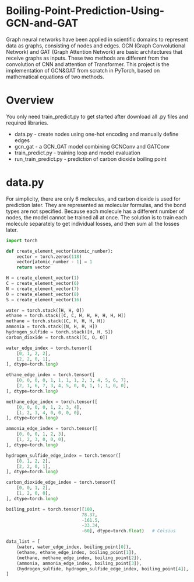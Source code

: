 # Boiling-Point-Prediction-Using-GCN-and-GAT
Graph neural networks have been applied in scientific domains to represent data as graphs, consisting of nodes and edges. GCN (Graph Convolutional Network) and GAT (Graph Attention Network) are basic architectures that receive graphs as inputs. These two methods are different from the convolution of CNN and attention of Transformer. This project is the implementation of GCN&GAT from scratch in PyTorch, based on mathematical equations of two methods.

# Overview
You only need train_predict.py to get started after download all .py files and required libraries.
- data.py - create nodes using one-hot encoding and manually define edges
- gcn_gat - a GCN_GAT model combining GCNConv and GATConv
- train_predict.py - training loop and model evaluation
- run_train_predict.py - prediction of carbon dioxide boiling point

# data.py
For simplicity, there are only 6 molecules, and carbon dioxide is used for prediction later. They are represented as molecular formulas, and the bond types are not specified. Because each molecule has a different number of nodes, the model cannot be trained all at once. The solution is to train each molecule separately to get individual losses, and then sum all the losses later.
```python
import torch

def create_element_vector(atomic_number):
    vector = torch.zeros(118)
    vector[atomic_number - 1] = 1
    return vector

H = create_element_vector(1)
C = create_element_vector(6)
N = create_element_vector(7)
O = create_element_vector(8)
S = create_element_vector(16)

water = torch.stack([H, H, O])
ethane = torch.stack([C, C, H, H, H, H, H, H])
methane = torch.stack([C, H, H, H, H])
ammonia = torch.stack([N, H, H, H])
hydrogen_sulfide = torch.stack([H, H, S])
carbon_dioxide = torch.stack([C, O, O])

water_edge_index = torch.tensor([
    [0, 1, 2, 2],
    [2, 2, 0, 1],
], dtype=torch.long)

ethane_edge_index = torch.tensor([
    [0, 0, 0, 0, 1, 1, 1, 1, 2, 3, 4, 5, 6, 7],
    [2, 1, 6, 7, 3, 4, 5, 0, 0, 1, 1, 1, 0, 0],
], dtype=torch.long)

methane_edge_index = torch.tensor([
    [0, 0, 0, 0, 1, 2, 3, 4],
    [1, 2, 3, 4, 0, 0, 0, 0],
], dtype=torch.long)

ammonia_edge_index = torch.tensor([
    [0, 0, 0, 1, 2, 3],
    [1, 2, 3, 0, 0, 0],
], dtype=torch.long)

hydrogen_sulfide_edge_index = torch.tensor([
    [0, 1, 2, 2],
    [2, 2, 0, 1],
], dtype=torch.long)

carbon_dioxide_edge_index = torch.tensor([
    [0, 0, 1, 2],
    [1, 2, 0, 0],
], dtype=torch.long)

boiling_point = torch.tensor([100, 
                             78.37,
                             -161.5,
                             -33.34,
                             -60], dtype=torch.float)   # Celsius

data_list = [
    (water, water_edge_index, boiling_point[0]),
    (ethane, ethane_edge_index, boiling_point[1]),
    (methane, methane_edge_index, boiling_point[2]),
    (ammonia, ammonia_edge_index, boiling_point[3]),
    (hydrogen_sulfide, hydrogen_sulfide_edge_index, boiling_point[4]),
]
```
